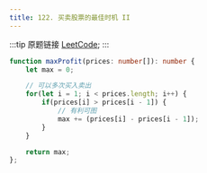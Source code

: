 ```yaml
---
title: 122. 买卖股票的最佳时机 II
---
```


:::tip 原题链接
[LeetCode](https://leetcode-cn.com/problems/best-time-to-buy-and-sell-stock-ii/);
:::

```typescript
function maxProfit(prices: number[]): number {
    let max = 0;

    // 可以多次买入卖出
    for(let i = 1; i < prices.length; i++) {
        if(prices[i] > prices[i - 1]) {
            // 有利可图
            max += (prices[i] - prices[i - 1]);
        }
    }

    return max;
};
```

